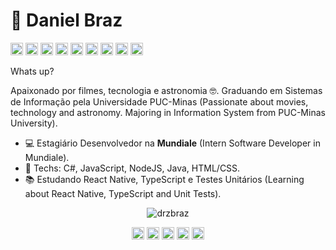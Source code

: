 # 👾 Daniel Braz
<p align="left"><img src="https://devicons.github.io/devicon/devicon.git/icons/trello/trello-plain.svg" alt="trello" width="20" height="20"/> <img src="https://devicons.github.io/devicon/devicon.git/icons/react/react-original.svg" alt="react" width="20" height="20"/> <img src="https://devicons.github.io/devicon/devicon.git/icons/html5/html5-original.svg" alt="html5" width="20" height="20"/> <img src="https://devicons.github.io/devicon/devicon.git/icons/javascript/javascript-original.svg" alt="javascript" width="20" height="20"/> <img src="https://devicons.github.io/devicon/devicon.git/icons/nodejs/nodejs-original.svg" alt="nodejs" width="20" height="20"/> <img src="https://devicons.github.io/devicon/devicon.git/icons/mongodb/mongodb-original.svg" alt="mongodb" width="20" height="20"/> <img src="https://devicons.github.io/devicon/devicon.git/icons/mysql/mysql-original.svg" alt="mysql" width="20" height="20"/> <img src="https://devicons.github.io/devicon/devicon.git/icons/csharp/csharp-original.svg" alt="c#" width="20" height="20"/> <img src="https://devicons.github.io/devicon/devicon.git/icons/java/java-original.svg" alt="java" width="20" height="20"/></p>
Whats up? 

Apaixonado por filmes, tecnologia e astronomia 🤓. Graduando em Sistemas de Informação pela Universidade PUC-Minas (Passionate about movies, technology and astronomy. Majoring in Information System from PUC-Minas University).

- 💻 Estagiário Desenvolvedor na **Mundiale** (Intern Software Developer in Mundiale).
- 🤖 Techs: C#, JavaScript, NodeJS, Java, HTML/CSS.
- :books: Estudando React Native, TypeScript e Testes Unitários (Learning about React Native, TypeScript and Unit Tests).


<p align="center"> <img src="https://github-readme-stats.vercel.app/api?username=drzbraz&show_icons=true" alt="drzbraz" /> </p>

<p align="center">
<a href="https://twitter.com/drzbraz" target="blank"><img align="center" src="https://cdn.jsdelivr.net/npm/simple-icons@3.0.1/icons/twitter.svg" alt="maykbrito" height="20" width="20" /></a>
<a href="https://linkedin.com/in/drzbraz" target="blank"><img align="center" src="https://cdn.jsdelivr.net/npm/simple-icons@3.0.1/icons/linkedin.svg" alt="maykbrito" height="20" width="20" /></a>
<a href="https://stackoverflow.com/users/12340656/daniel-braz" target="blank"><img align="center" src="https://cdn.jsdelivr.net/npm/simple-icons@3.0.1/icons/stackoverflow.svg" alt="maykbrito" height="20" width="20" /></a>
<a href="https://fb.com/drzbraz" target="blank"><img align="center" src="https://cdn.jsdelivr.net/npm/simple-icons@3.0.1/icons/facebook.svg" alt="maykbrito" height="20" width="20" /></a>
<a href="https://instagram.com/drzbraz" target="blank"><img align="center" src="https://cdn.jsdelivr.net/npm/simple-icons@3.0.1/icons/instagram.svg" alt="maykbrito" height="20" width="20" /></a>
</p>
